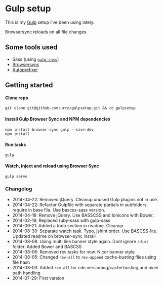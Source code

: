 # Gulp setup

This is my [Gulp](http://gulpjs.com) setup i've been using lately.

Browsersync reloads on all file changes

## Some tools used

+ Sass (using [``gulp-sass``](https://www.npmjs.com/package/gulp-sass))
+ [Browsersync](http://browsersync.io)
+ [Autoprefixer](https://github.com/ai/autoprefixer)

## Getting started

#### Clone repo

	git clone git@github.com:urre/gulpsetup.git && cd gulpsetup

#### Install Gulp Browser Sync and NPM dependencies

	npm install browser-sync gulp --save-dev
	npm install

#### Run tasks

	gulp

#### Watch, inject and reload using Browser Sync

	gulp serve

### Changelog

+ 2014-04-22: Removed jQuery. Cleanup unused Gulp plugins not in use. 
+ 2014-04-22: Refactor Gulpfile with separate partials in subfolders. require in base file. Use bascss-sass version.
+ 2014-04-18: Remove jQuery. Use BASSCSS and Ionicons with Bower.
+ 2014-02-19: Replaced ruby-sass with gulp-sass
+ 2014-09-21: Added a todo section in readme. Cleanup
+ 2014-08-30: Separate watch task. Typo, jshint order. Use BASCSS-lite. Updated readme on browser-sync install
+ 2014-08-08: Using multi line banner style again. Dont ignore `/dist` folder. Added Bower and BASCSS
+ 2014-08-06: Removed rev tasks for now. Nicer banner style
+ 2014-08-05: Changed `rev-all` to `rev-append` cache-busting files using file hash
+ 2014-08-03: Added `rev-all` for cdn versioning/cache busting and nicer path handling
+ 2014-07-29: First version